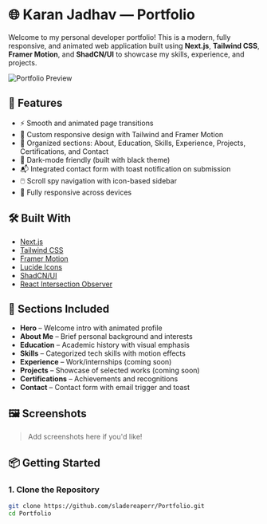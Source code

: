 # 🌐 Karan Jadhav — Portfolio

Welcome to my personal developer portfolio! This is a modern, fully responsive, and animated web application built using **Next.js**, **Tailwind CSS**, **Framer Motion**, and **ShadCN/UI** to showcase my skills, experience, and projects.

![Portfolio Preview](public/preview.png)

## 🚀 Features

- ⚡ Smooth and animated page transitions
- 🎨 Custom responsive design with Tailwind and Framer Motion
- 📂 Organized sections: About, Education, Skills, Experience, Projects, Certifications, and Contact
- 🌙 Dark-mode friendly (built with black theme)
- 📬 Integrated contact form with toast notification on submission
- 🖱️ Scroll spy navigation with icon-based sidebar
- 📱 Fully responsive across devices

## 🛠️ Built With

- [Next.js](https://nextjs.org/)
- [Tailwind CSS](https://tailwindcss.com/)
- [Framer Motion](https://www.framer.com/motion/)
- [Lucide Icons](https://lucide.dev/)
- [ShadCN/UI](https://ui.shadcn.dev/)
- [React Intersection Observer](https://www.npmjs.com/package/react-intersection-observer)

## 📸 Sections Included

- **Hero** – Welcome intro with animated profile
- **About Me** – Brief personal background and interests
- **Education** – Academic history with visual emphasis
- **Skills** – Categorized tech skills with motion effects
- **Experience** – Work/internships (coming soon)
- **Projects** – Showcase of selected works (coming soon)
- **Certifications** – Achievements and recognitions
- **Contact** – Contact form with email trigger and toast

## 🖼️ Screenshots

> Add screenshots here if you'd like!

## 📦 Getting Started

### 1. Clone the Repository

```bash
git clone https://github.com/sladereaperr/Portfolio.git
cd Portfolio
```
